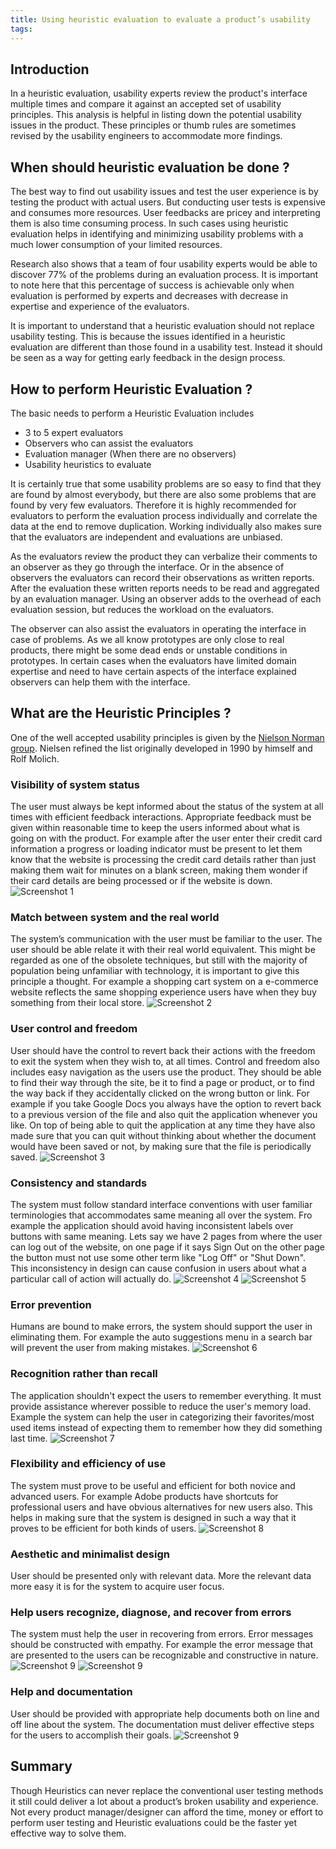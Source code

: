 ```yaml
---
title: Using heuristic evaluation to evaluate a product’s usability
tags:
---
```

## Introduction
In a heuristic evaluation, usability experts review the product's interface multiple times and compare it against an accepted set of usability principles. This analysis is helpful in listing down the potential usability issues in the product. These principles or thumb rules are sometimes revised by the usability engineers to accommodate more findings.

<!-- more -->

## When should heuristic evaluation be done ?
The best way to find out usability issues and test the user experience is by testing the product with actual users. But conducting user tests is expensive and consumes more resources. User feedbacks are pricey and interpreting them is also time consuming process. In such cases using heuristic evaluation helps in identifying and minimizing usability problems with a much lower consumption of your limited resources.

Research also shows that a team of four usability experts would be able to discover 77% of the problems during an evaluation process. It is important to note here that this percentage of success is achievable only when evaluation is performed by experts and decreases with decrease in expertise and experience of the evaluators.

It is important to understand that a heuristic evaluation should not replace usability testing. This is because the issues identified in a heuristic evaluation are different than those found in a usability test. Instead it should be seen as a way for getting early feedback in the design process.

## How to perform Heuristic Evaluation ?
The basic needs to perform a Heuristic Evaluation includes
- 3 to 5 expert evaluators
- Observers who can assist the evaluators
- Evaluation manager (When there are no observers)
- Usability heuristics to evaluate

It is certainly true that some usability problems are so easy to find that they are found by almost everybody, but there are also some problems that are found by very few evaluators. Therefore it is highly recommended for evaluators to perform the evaluation process individually and correlate the data at the end to remove duplication. Working individually also makes sure that the evaluators are independent and evaluations are unbiased.

As the evaluators review the product they can verbalize their comments to an observer as they go through the interface. Or in the absence of observers the evaluators can record their observations as written reports. After the evaluation these written reports needs to be read and aggregated by an evaluation manager. Using an observer adds to the overhead of each evaluation session, but reduces the workload on the evaluators.

The observer can also assist the evaluators in operating the interface in case of problems. As we all know prototypes are only close to real products, there might be some dead ends or unstable conditions in prototypes. In certain cases when the evaluators have limited domain expertise and need to have certain aspects of the interface explained observers can help them with the interface.

## What are the Heuristic Principles ?
One of the well accepted usability principles is given by the [Nielson Norman group](https://www.nngroup.com/articles/ten-usability-heuristics/). Nielsen refined the list originally developed in 1990 by himself and Rolf Molich.

### Visibility of system status
The user must always be kept informed about the status of the system at all times with efficient feedback interactions. Appropriate feedback must be given within reasonable time to keep the users informed about what is going on with the product. For example after the user enter their credit card information a progress or loading indicator must be present to let them know that the website is processing the credit card details rather than just making them wait for minutes on a blank screen, making them wonder if their card details are being processed or if the website is down.
![Screenshot 1](/img/heuristic-evaluation/feedback.png)

### Match between system and the real world
The system’s communication with the user must be familiar to the user. The user should be able relate it with their real world equivalent. This might be regarded as one of the obsolete techniques, but still with the majority of population being unfamiliar with technology, it is important to give this principle a thought. For example a shopping cart system on a e-commerce website reflects the same shopping experience users have when they buy something from their local store.
![Screenshot 2](/img/heuristic-evaluation/real-life.png)

### User control and freedom
User should have the control to revert back their actions with the freedom to exit the system when they wish to, at all times. Control and freedom also includes easy navigation as the users use the product. They should be able to find their way through the site, be it to find a page or product, or to find the way back if they accidentally clicked on the wrong button or link. For example if you take Google Docs you always have the option to revert back to a previous version of the file and also quit the application whenever you like. On top of being able to quit the application at any time they have also made sure that you can quit without thinking about whether the document would have been saved or not, by making sure that the file is periodically saved.
![Screenshot 3](/img/heuristic-evaluation/revert.png)

### Consistency and standards
The system must follow standard interface conventions with user familiar terminologies that accommodates same meaning all over the system.
Fro example the application should avoid having inconsistent labels over buttons with same meaning. Lets say we have 2 pages from where the user can log out of the website, on one page if it says Sign Out on the other page the button must not use some other term like "Log Off" or "Shut Down". This inconsistency in design can cause confusion in users about what a particular call of action will actually do.
![Screenshot 4](/img/heuristic-evaluation/products.png)
![Screenshot 5](/img/heuristic-evaluation/cart.png)

### Error prevention
Humans are bound to make errors, the system should support the user in eliminating them. For example the auto suggestions menu in a search bar will prevent the user from making mistakes.
![Screenshot 6](/img/heuristic-evaluation/error-prevention.png)

### Recognition rather than recall
The application shouldn't expect the users to remember everything. It must provide assistance wherever possible to reduce the user's memory load. Example the system can help the user in categorizing their favorites/most used items instead of expecting them to remember how they did something last time.
![Screenshot 7](/img/heuristic-evaluation/recognition.png)

### Flexibility and efficiency of use
The system must prove to be useful and efficient for both novice and advanced users. For example Adobe products have shortcuts for professional users and have obvious alternatives for new users also. This helps in making sure that the system is designed in such a way that it proves to be efficient for both kinds of users.
![Screenshot 8](/img/heuristic-evaluation/novice.png)

### Aesthetic and minimalist design
User should be presented only with relevant data. More the relevant data more easy it is for the system to acquire user focus.

### Help users recognize, diagnose, and recover from errors
The system must help the user in recovering from errors. Error messages should be constructed with empathy. For example the error message that are presented to the users can be recognizable and constructive in nature.
![Screenshot 9](/img/heuristic-evaluation/bad-error.png)
![Screenshot 9](/img/heuristic-evaluation/friendly-error.png)

### Help and documentation
User should be provided with appropriate help documents both on line and off line about the system. The documentation must deliver effective steps for the users to accomplish their goals.
![Screenshot 9](/img/heuristic-evaluation/documentation.png)

## Summary
Though Heuristics can never replace the conventional user testing methods it still could deliver a lot about a product’s broken usability and experience. Not every product manager/designer can afford the time, money or effort to perform user testing and Heuristic evaluations could be the faster yet effective way to solve them.